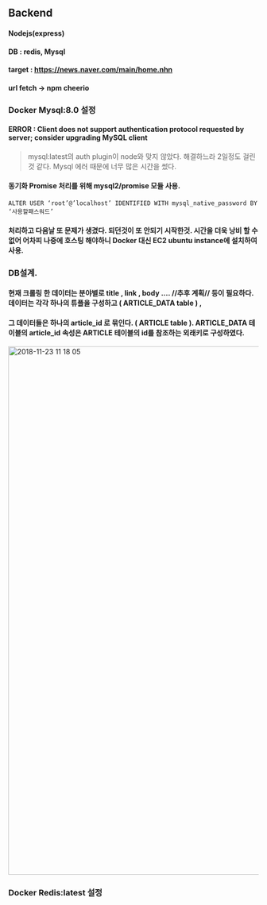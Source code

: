 ## Backend
#### Nodejs(express)
#### DB : redis, Mysql

#### target : https://news.naver.com/main/home.nhn
#### url fetch -> npm cheerio

### Docker Mysql:8.0 설정
#### ERROR : Client does not support authentication protocol requested by server; consider upgrading MySQL client
> mysql:latest의 auth plugin이 node와 맞지 않았다. 해결하느라 2일정도 걸린것 같다.   Mysql 에러 때문에 너무 많은 시간을 썼다.
#### 동기화 Promise 처리를 위해 mysql2/promise 모듈 사용.
```
ALTER USER ‘root’@’localhost’ IDENTIFIED WITH mysql_native_password BY ‘사용할패스워드’
```
#### 처리하고 다음날 또 문제가 생겼다. 되던것이 또 안되기 시작한것. 시간을 더욱 낭비 할 수 없어 어차피 나중에 호스팅 해야하니 Docker 대신 EC2 ubuntu instance에 설치하여 사용.

### DB설계.
#### 현재 크롤링 한 데이터는 분야별로 title , link , body .... //추후 계획// 등이 필요하다. 데이터는 각각 하나의 튜플을 구성하고 ( ARTICLE_DATA table ) ,
#### 그 데이터들은 하나의 article_id 로 묶인다. ( ARTICLE table ). ARTICLE_DATA 테이블의 article_id 속성은 ARTICLE 테이블의 id를 참조하는 외래키로 구성하였다.

<img width="1064" alt="2018-11-23 11 18 05" src="https://user-images.githubusercontent.com/37579650/48948012-7ef58880-ef76-11e8-97ac-89f7c5172ee0.png">

### Docker Redis:latest 설정



